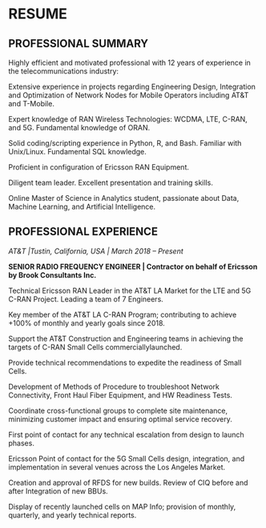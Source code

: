 # RESUME

## PROFESSIONAL SUMMARY

Highly efficient and motivated professional with 12 years of experience in the telecommunications industry:

Extensive experience in projects regarding Engineering Design, Integration and Optimization of Network Nodes for Mobile Operators including AT&T and T-Mobile.

Expert knowledge of RAN Wireless Technologies: WCDMA, LTE, C-RAN, and 5G. Fundamental knowledge of ORAN.

Solid coding/scripting experience in Python, R, and Bash. Familiar with Unix/Linux. Fundamental SQL knowledge. 

Proficient in configuration of Ericsson RAN Equipment.

Diligent team leader. Excellent presentation and training skills. 

Online Master of Science in Analytics student, passionate about Data, Machine Learning, and Artificial Intelligence.



## PROFESSIONAL EXPERIENCE


*AT&T |Tustin, California, USA | March 2018 – Present*

**SENIOR RADIO FREQUENCY ENGINEER | Contractor on behalf of Ericsson by Brook Consultants Inc.**



Technical Ericsson RAN Leader in the AT&T LA Market for the LTE and 5G C-RAN Project. Leading a team of 7 Engineers.

Key member of the AT&T LA C-RAN Program; contributing to achieve +100% of monthly and yearly goals since 2018.

Support the AT&T Construction and Engineering teams in achieving the targets of C-RAN Small Cells commerciallylaunched.

Provide technical recommendations to expedite the readiness of Small Cells. 

Development of Methods of Procedure to troubleshoot Network Connectivity, Front Haul Fiber Equipment, and HW Readiness Tests.

Coordinate cross-functional groups to complete site maintenance, minimizing customer impact and ensuring optimal service recovery.

First point of contact for any technical escalation from design to launch phases. 

Ericsson Point of contact for the 5G Small Cells design, integration, and implementation in several venues across the Los Angeles Market.

Creation and approval of RFDS for new builds. Review of CIQ before and after Integration of new BBUs.

Display of recently launched cells on MAP Info; provision of monthly, quarterly, and yearly technical reports.
